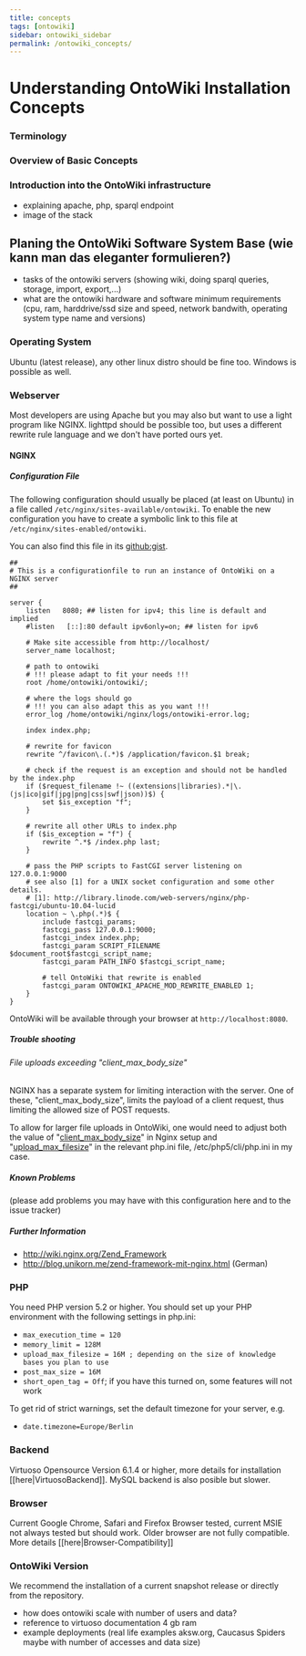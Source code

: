 ```yaml
---
title: concepts
tags: [ontowiki]
sidebar: ontowiki_sidebar
permalink: /ontowiki_concepts/
---
```

# Understanding OntoWiki Installation Concepts

### Terminology
### Overview of Basic Concepts
### Introduction into the OntoWiki infrastructure
- explaining apache, php, sparql endpoint
- image of the stack

## Planing the OntoWiki Software System Base (wie kann man das eleganter formulieren?)

- tasks of the ontowiki servers (showing wiki, doing sparql queries, storage, import, export,...)
- what are the ontowiki hardware and software minimum requirements (cpu, ram, harddrive/ssd size and speed, network bandwith, operating system type name and versions)
### Operating System

Ubuntu (latest release), any other linux distro should be fine too. Windows is possible as well.

### Webserver
Most developers are using Apache but you may also but want to use a light program like NGINX. lighttpd should be possible too, but uses a different rewrite rule language and we don't have ported ours yet.

#### NGINX

##### Configuration File
The following configuration should usually be placed (at least on Ubuntu) in a file called `/etc/nginx/sites-available/ontowiki`. To enable the new configuration you have to create a symbolic link to this file at `/etc/nginx/sites-enabled/ontowiki`.

You can also find this file in its [github:gist](https://gist.github.com/3739707).

    ##
    # This is a configurationfile to run an instance of OntoWiki on a NGINX server
    ##

    server {
        listen   8080; ## listen for ipv4; this line is default and implied
        #listen   [::]:80 default ipv6only=on; ## listen for ipv6

        # Make site accessible from http://localhost/
        server_name localhost;

        # path to ontowiki
        # !!! please adapt to fit your needs !!!
        root /home/ontowiki/ontowiki/;

        # where the logs should go
        # !!! you can also adapt this as you want !!!
        error_log /home/ontowiki/nginx/logs/ontowiki-error.log;

        index index.php;

        # rewrite for favicon
        rewrite ^/favicon\.(.*)$ /application/favicon.$1 break;

        # check if the request is an exception and should not be handled by the index.php
        if ($request_filename !~ ((extensions|libraries).*|\.(js|ico|gif|jpg|png|css|swf|json))$) {
            set $is_exception "f";
        }

        # rewrite all other URLs to index.php
        if ($is_exception = "f") {
            rewrite ^.*$ /index.php last;
        }

        # pass the PHP scripts to FastCGI server listening on 127.0.0.1:9000
        # see also [1] for a UNIX socket configuration and some other details.
        # [1]: http://library.linode.com/web-servers/nginx/php-fastcgi/ubuntu-10.04-lucid
        location ~ \.php(.*)$ {
            include fastcgi_params;
            fastcgi_pass 127.0.0.1:9000;
            fastcgi_index index.php;
            fastcgi_param SCRIPT_FILENAME $document_root$fastcgi_script_name;
            fastcgi_param PATH_INFO $fastcgi_script_name;

            # tell OntoWiki that rewrite is enabled
            fastcgi_param ONTOWIKI_APACHE_MOD_REWRITE_ENABLED 1;
        }
    }

OntoWiki will be available through your browser at `http://localhost:8080`.

##### Trouble shooting
###### File uploads exceeding "client_max_body_size"
NGINX has a separate system for limiting interaction with the server. One of these, "client_max_body_size", limits the payload of a client request, thus limiting the allowed size of POST requests.  

To allow for larger file uploads in OntoWiki, one would need to adjust both the value of "[client_max_body_size](http://wiki.nginx.org/HttpCoreModule#client_max_body_size)" in Nginx setup and "[upload_max_filesize](http://www.php.net/manual/ini.core.php#ini.upload-max-filesize)" in the relevant php.ini file, /etc/php5/cli/php.ini in my case.  

##### Known Problems


(please add problems you may have with this configuration here and to the issue tracker)

##### Further Information
- <http://wiki.nginx.org/Zend_Framework>
- <http://blog.unikorn.me/zend-framework-mit-nginx.html> (German)

### PHP
You need PHP version 5.2 or higher.
You should set up your PHP environment with the following settings in php.ini:
  * `max_execution_time = 120`
  * `memory_limit = 128M`
  * `upload_max_filesize = 16M ; depending on the size of knowledge bases you plan to use`
  * `post_max_size = 16M`
  * `short_open_tag = Off`; if you have this turned on, some features will not work

To get rid of strict warnings, set the default timezone for your server, e.g.
  * `date.timezone=Europe/Berlin`

### Backend
Virtuoso Opensource Version 6.1.4 or higher, more details for installation [[here|VirtuosoBackend]]. MySQL backend is also posible but slower.

### Browser
Current Google Chrome, Safari and Firefox Browser tested, current MSIE not always tested but should work. Older browser are not fully compatible. More details [[here|Browser-Compatibility]]

### OntoWiki Version
We recommend the installation of a current snapshot release or directly from the repository.

- how does ontowiki scale with number of users and data?
- reference to virtuoso documentation
4 gb ram
- example deployments (real life examples aksw.org, Caucasus Spiders maybe with number of accesses and data size)
<Setup>
